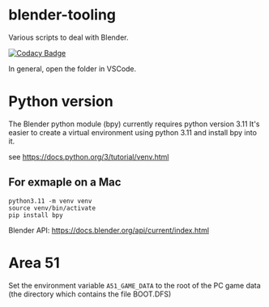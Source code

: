 # blender-tooling
Various scripts to deal with Blender.

[![Codacy Badge](https://app.codacy.com/project/badge/Grade/65675b8bec754ba6a8f93daa19dce7aa)](https://app.codacy.com/gh/bigianb/blender-tooling/dashboard?utm_source=gh&utm_medium=referral&utm_content=&utm_campaign=Badge_grade)

In general, open the folder in VSCode.

# Python version

The Blender python module (bpy) currently requires python version 3.11
It's easier to create a virtual environment using python 3.11 and install bpy into it.

see https://docs.python.org/3/tutorial/venv.html

## For exmaple on a Mac
```
python3.11 -m venv venv       
source venv/bin/activate
pip install bpy
```

Blender API: https://docs.blender.org/api/current/index.html

# Area 51

Set the environment variable `A51_GAME_DATA` to the root of the PC game data (the directory which contains the file BOOT.DFS)


